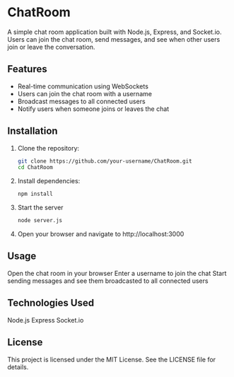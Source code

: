 # ChatRoom

A simple chat room application built with Node.js, Express, and Socket.io. Users can join the chat room, send messages, and see when other users join or leave the conversation.

## Features

- Real-time communication using WebSockets
- Users can join the chat room with a username
- Broadcast messages to all connected users
- Notify users when someone joins or leaves the chat

## Installation

1. Clone the repository:
   ```sh
   git clone https://github.com/your-username/ChatRoom.git
   cd ChatRoom

2. Install dependencies:
   ```sh
   npm install
   
3. Start the server
   ```sh
   node server.js

4. Open your browser and navigate to http://localhost:3000

## Usage
Open the chat room in your browser
Enter a username to join the chat
Start sending messages and see them broadcasted to all connected users

## Technologies Used
Node.js
Express
Socket.io

## License
This project is licensed under the MIT License. See the LICENSE file for details.
